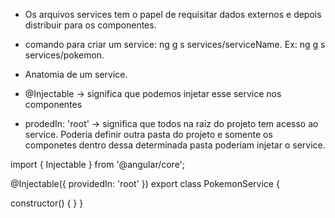 - Os arquivos services tem o papel de requisitar dados externos e depois distribuir para os componentes.

- comando para criar um service: ng g s services/serviceName. Ex: ng g s services/pokemon.

- Anatomia de um service.

- @Injectable -> significa que podemos injetar esse service nos componentes
- prodedIn: 'root' -> significa que todos na raiz do projeto tem acesso ao service. Poderia definir outra pasta do projeto e somente os componetes dentro dessa determinada pasta poderiam injetar o service.

import { Injectable } from '@angular/core';

@Injectable({
  providedIn: 'root'
})
export class PokemonService {

  constructor() { }
}